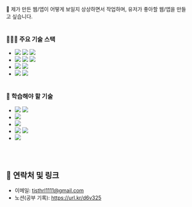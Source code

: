 🚀 제가 만든 웹/앱이 어떻게 보일지 상상하면서 작업하며, 유저가 좋아할 웹/앱을 만들고 싶습니다.
<br /><br />

### 👨🏻‍💻 주요 기술 스택

- <img src="https://img.shields.io/badge/html5-E34F26?style=for-the-badge&logo=html5&logoColor=white"> <img src="https://img.shields.io/badge/css-1572B6?style=for-the-badge&logo=css3&logoColor=white"> <img src="https://img.shields.io/badge/javascript-F7DF1E?style=for-the-badge&logo=javascript&logoColor=black">
- <img src="https://img.shields.io/badge/react-61DAFB?style=for-the-badge&logo=react&logoColor=black"> <img src="https://img.shields.io/badge/react native-1E96EB?style=for-the-badge&logo=react&logoColor=black"> <img src="https://img.shields.io/badge/Next.js-black?style=for-the-badge&logo=next.js&logoColor=white">
- <img src="https://img.shields.io/badge/tailwind css-06B6D4?style=for-the-badge&logo=tailwindcss&logoColor=white"> <img src="https://img.shields.io/badge/styled components-DB7093?style=for-the-badge&logo=styled-components&logoColor=white">
- <img src="https://img.shields.io/badge/redux-764ABC?style=for-the-badge&logo=redux&logoColor=white"> <img src="https://img.shields.io/badge/redux toolkit-8C4FFF?style=for-the-badge&logo=redux&logoColor=white">
<br /><br />

### 🌱 학습해야 할 기술

- <img src="https://img.shields.io/badge/node.js-339933?style=for-the-badge&logo=Node.js&logoColor=white"> <img src="https://img.shields.io/badge/express-000000?style=for-the-badge&logo=express&logoColor=white">
- <img src="https://img.shields.io/badge/typescript-3178C6?style=for-the-badge&logo=TypeScript&logoColor=white">
- <img src="https://img.shields.io/badge/storybook-FF4785?style=for-the-badge&logo=Storybook&logoColor=white">
- <img src="https://img.shields.io/badge/react query-FF4154?style=for-the-badge&logo=React Query&logoColor=white"> <img src="https://img.shields.io/badge/swr-0A0C0D?style=for-the-badge&logo=&logoColor=white">
- <img src="https://img.shields.io/badge/Docker-2496ED?style=for-the-badge&logo=Docker&logoColor=white">
<br /><br />

## 🔗 연락처 및 링크

- 이메일: tjsthrl1111@gmail.com
- 노션(공부 기록): https://url.kr/d6v325

